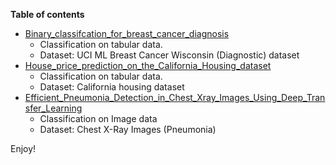 **Table of contents**
- [Binary_classifcation_for_breast_cancer_diagnosis](Binary_classifcation_for_breast_cancer_diagnosis.ipynb)
  - Classification on tabular data.
  - Dataset: UCI ML Breast Cancer Wisconsin (Diagnostic) dataset
- [House_price_prediction_on_the_California_Housing_dataset](House_price_prediction_on_the_California_Housing_dataset_.ipynb)
   - Classification on tabular data.
  - Dataset: California housing dataset
- [Efficient_Pneumonia_Detection_in_Chest_Xray_Images_Using_Deep_Transfer_Learning](Efficient_Pneumonia_Detection_in_Chest_Xray_Images_Using_Deep_Transfer_Learning/Efficient_Pneumonia_Detection_in_Chest_Xray_Images_Using_Deep_Transfer_Learning.ipynb)
  - Classification on Image data
  - Dataset: Chest X-Ray Images (Pneumonia)

Enjoy!
